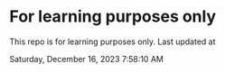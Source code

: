 # For learning purposes only
This repo is for learning purposes only.
Last updated at

Saturday, December 16, 2023 7:58:10 AM

